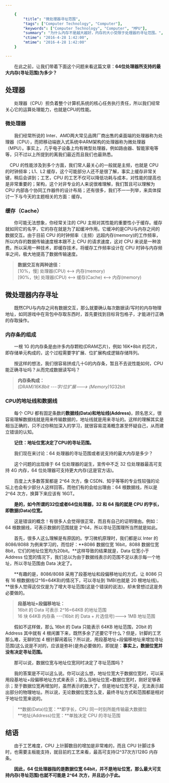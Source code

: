 ```yaml
---

    {
        "title": "微处理器寻址范围",
        "tags": ["Computer Technology", "Computer"],
        "keywords": ["Computer Technology", "Computer", "MPU"],
        "summary": "为什么内存不是越大越好，内存的大小受限于处理器的寻址范围。",
        "ctime": "2016-4-28 1:42:00",
        "mtime": "2016-4-28 1:42:00"
    }

---
```


　　在此之前，让我们带着下面这个问题来看这篇文章：**64位处理器所支持的最大内存(寻址范围)为多少？**

## 处理器

　　处理器（CPU）担负着整个计算机系统的核心任务执行责任，所以我们经常关心它的运算处理能力，也就是CPU的性能。

### 微处理器

　　我们经常所说的 Inter、AMD两大常见品牌厂商出售的桌面端的处理器称为处理器（CPU），而把移动端嵌入式系统中ARM架构的处理器称为微处理器（MPU）。事实上，几乎电子设备上均有微型处理器，例如路由器、智能家电等等，只不过以上所提到的离我们最近而且我们也最熟悉。

　CPU 的性能涉及到多个方面，我们常人最关心的一般就是主频，也就是 CPU 的时钟频率；L1、L2 缓存，这个可能部分人还不是很了解，事实上缓存非常关键，稍后会讲到；工艺，CPU 的工艺不仅可以降低功耗与成本，对性能的提高也是非常重要的；架构，这个对非专业的人来说很难理解，我们暂且可以理解为 CPU 内部各个协同工作器件的设计布局；还有很多，我们不一一列举，来具体探讨一下与今天的主题相关的方面：缓存。

### 缓存（Cache）

　　你可能无法想象，你经常关注的 CPU 主频对其性能的重要性小于缓存。缓存就如同它的名字，它的存在就是为了起缓冲作用。它缓冲的是CPU与内存之间的数据交互。由于目前 CPU 的时钟频率（主频）远超内存(memory)的工作频率，所以内存的数据传输速度根本跟不上 CPU 的请求速度，这对 CPU 来说是一种浪费。所以采用一种技术，即缓存技术，将缓存工作频率设计在 CPU 时钟与内存频率之间，极大地提高了数据传输速度。

> **数据交互有两种途径：** <br>
> [10%，慢] 处理器(CPU) <--> 内存(memory) <br>
> [90%，快] 处理器(CPU) <--> 缓存(Cache) <--> 内存(memory)

## 微处理器内存寻址

　　既然CPU与内存之间有数据交互，那么就要确认每次数据读/写时的内存物理地址，如同游戏中在背包中存取东西时，首先要找到目标背包格子，才能进行正确的存取操作。

### 内存条的组成

　　一根 1G 的内存条是由许多内存颗粒(DRAM芯片)，例如 16K*8bit 的芯片，即存储单元构成的，这个过程需要字扩展、位扩展构成逻辑存储阵列。

　　按这样的想法，我们很容易拼成几十G的内存条，暂且不去说性能如何，CPU能正确寻址吗？从而完成数据读写吗？

> **内存条构成：** <br>
> (DRAM)16K*8bit ---字/位扩展---> (Memory)1G*32bit

### CPU的地址线和数据线

　　每个 CPU 都有固定条数的**数据线(Data)**和**地址线(Address)**，顾名思义，很容易理解数据线就是用来传输数据的，地址线就是用来寻址的。这样的理解其实是相当正确的，只不过你稍加深入的学习，就很容易混淆概念甚至怀疑自己，从而建立错误的认知。

　　**记住：地址位宽决定了CPU的寻址范围。**

　　我们现在来讨论：64 处理器的寻址范围或者说支持的最大内存是多少？

　　这个问题的出现缘于 64 位处理器的诞生，宣传中不乏 32 位处理器最高可支持 4G 内存，64 位处理器可支持更大内存(这是官方话)。

　　百度上大多数答案都是 2^64 次方，像 CSDN、知乎等等的专业性较强的论坛上也会有少部分人这样回答。而他们有的会给出理由：64 根数据线，所以是 2^64 次方，换算下来应该有 16GT。

　　**是的，如今所谓的32位或者64位处理器，32 和 64 指的就是 CPU 的字长，即数据(Data)位宽。**

　　这是错误的概念！有很多人会觉得很正常，而且有自己的证明理由。例如：64 根数据线，可表示数据的范围就是 2^64，所以寻址范围理所当然就是如此。

　　首先，很多人这么理解是有原因的。学习微机原理时，我们都是以 Inter 的 8086/8088 为例来学习的，而恰好：**8086 数据位宽 16bit，8088 数据位宽 8bit，它们的地址位宽均为20bit。**这样导致的结果就是，Data 位宽小于 Address 位宽的情况下，我们总以为由于数据线表示的范围不足以表示每一个地址，所以寻址范围由 Data 决定了。

　　**有趣的是，8086/8088 采用了段基地址和段偏移地址的方式，让 8086 只有 16 根数据线(2^16=64KB)的情况下，可以寻址到 1MB(也就是 20 根地址线)。**很多人觉得这仅仅是为了增大寻址范围(这是个错误的说法)，却未曾想过这是务必要做的。

> **段基地址+段偏移地址：** <br>
> 16bit 的 Data 可表示 2^16=64KB 的地址范围 <br>
> 16 块 64KB 内存条 ---(16bit 的 Data + 片选信号)---> 1MB 地址范围

　　假如不这样做，那么 16bit 的 Data 只能表示 64KB 地址范围，20bit 的 Address 其中就有 4 根闲置下来，既然多余了还要它干什么？但是，针脚的工艺那么难，无聊的加 4 根针脚闹着玩？所以说，用段基地址+段偏移地址来增加寻址范围(这么说是不对的，应该是弥补)是务必要做的，即就是：**事实上，数据位宽并没有决定寻址范围。**

　　那可以说，数据位宽与地址位宽同时决定了寻址范围吗？

　　我的答案是不可以这么说。你可以这么想，地址位宽大于数据位宽时，可以采用段基地址+段偏移地址方式来表示；那么当地址位宽=数据位宽时，刚好足够表示；至于数据位宽再增加时，虽然表示的数大了，但是地址位宽不足，无法表示超出部分的物理地址。所以说，无论数据位宽怎么变，最终寻址方式和范围都是相对于地址位宽来说的。

> **数据(Data)位宽：**即字长，CPU 同一时刻所能传输最大数据位 <br>
> **地址(Address)位宽：**单独决定 CPU 的寻址范围

## 结语

　　由于工艺难度，CPU 上针脚数目的增加是非常难的，而且 CPU 针脚过多时，也需要主板能支持，就目前的工艺来看，最高可支持(2^37次方)128G 内存条。

　　**因此，64 位处理器指的是数据位宽 64bit，并不是地址位宽，那么最大可支持内存(寻址范围)也就不可能是 2^64 次方，并且远小于此。**